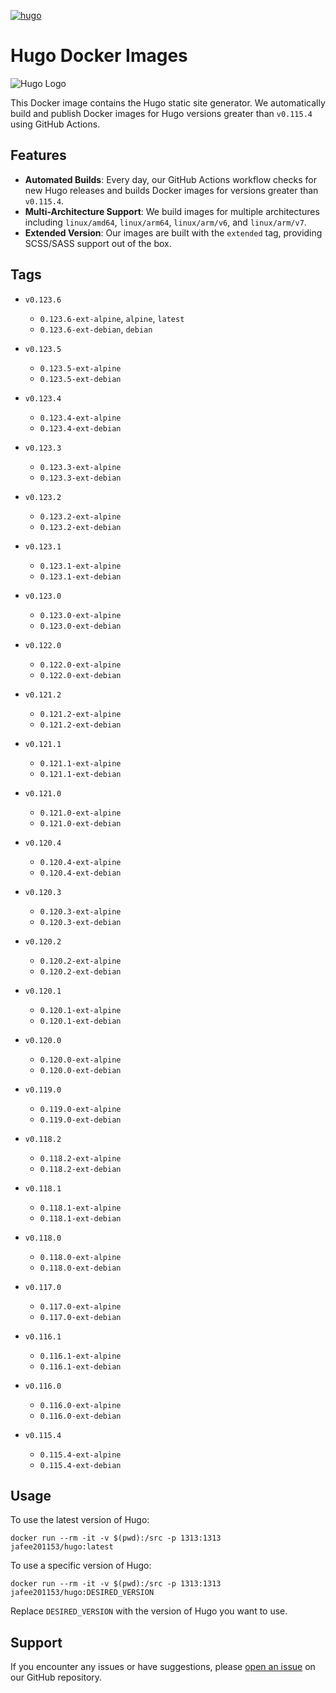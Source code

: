 [![hugo](https://github.com/leoli0605/docker-hugo/actions/workflows/publish.yml/badge.svg)](https://github.com/leoli0605/docker-hugo/actions/workflows/publish.yml)

# Hugo Docker Images

![Hugo Logo](https://gohugo.io/images/hugo-logo-wide.svg)

This Docker image contains the Hugo static site generator. We automatically build and publish Docker images for Hugo versions greater than `v0.115.4` using GitHub Actions.

## Features

-   **Automated Builds**: Every day, our GitHub Actions workflow checks for new Hugo releases and builds Docker images for versions greater than `v0.115.4`.
-   **Multi-Architecture Support**: We build images for multiple architectures including `linux/amd64`, `linux/arm64`, `linux/arm/v6`, and `linux/arm/v7`.
-   **Extended Version**: Our images are built with the `extended` tag, providing SCSS/SASS support out of the box.

## Tags

<!-- TAGS_START -->

-   `v0.123.6`
    -   `0.123.6-ext-alpine`, `alpine`, `latest`
    -   `0.123.6-ext-debian`, `debian`
    
-   `v0.123.5`
    -   `0.123.5-ext-alpine`
    -   `0.123.5-ext-debian`
    
-   `v0.123.4`
    -   `0.123.4-ext-alpine`
    -   `0.123.4-ext-debian`
    
-   `v0.123.3`
    -   `0.123.3-ext-alpine`
    -   `0.123.3-ext-debian`
    
-   `v0.123.2`
    -   `0.123.2-ext-alpine`
    -   `0.123.2-ext-debian`
    
-   `v0.123.1`
    -   `0.123.1-ext-alpine`
    -   `0.123.1-ext-debian`
    
-   `v0.123.0`
    -   `0.123.0-ext-alpine`
    -   `0.123.0-ext-debian`
    
-   `v0.122.0`
    -   `0.122.0-ext-alpine`
    -   `0.122.0-ext-debian`
    
-   `v0.121.2`
    -   `0.121.2-ext-alpine`
    -   `0.121.2-ext-debian`
    
-   `v0.121.1`
    -   `0.121.1-ext-alpine`
    -   `0.121.1-ext-debian`
    
-   `v0.121.0`
    -   `0.121.0-ext-alpine`
    -   `0.121.0-ext-debian`
    
-   `v0.120.4`
    -   `0.120.4-ext-alpine`
    -   `0.120.4-ext-debian`
    
-   `v0.120.3`
    -   `0.120.3-ext-alpine`
    -   `0.120.3-ext-debian`
    
-   `v0.120.2`
    -   `0.120.2-ext-alpine`
    -   `0.120.2-ext-debian`
    
-   `v0.120.1`
    -   `0.120.1-ext-alpine`
    -   `0.120.1-ext-debian`
    
-   `v0.120.0`
    -   `0.120.0-ext-alpine`
    -   `0.120.0-ext-debian`
    
-   `v0.119.0`
    -   `0.119.0-ext-alpine`
    -   `0.119.0-ext-debian`
    
-   `v0.118.2`
    -   `0.118.2-ext-alpine`
    -   `0.118.2-ext-debian`
    
-   `v0.118.1`
    -   `0.118.1-ext-alpine`
    -   `0.118.1-ext-debian`
    
-   `v0.118.0`
    -   `0.118.0-ext-alpine`
    -   `0.118.0-ext-debian`
    
-   `v0.117.0`
    -   `0.117.0-ext-alpine`
    -   `0.117.0-ext-debian`
    
-   `v0.116.1`
    -   `0.116.1-ext-alpine`
    -   `0.116.1-ext-debian`
    
-   `v0.116.0`
    -   `0.116.0-ext-alpine`
    -   `0.116.0-ext-debian`
    
-   `v0.115.4`
    -   `0.115.4-ext-alpine`
    -   `0.115.4-ext-debian`
    
<!-- TAGS_END -->

## Usage

To use the latest version of Hugo:

```
docker run --rm -it -v $(pwd):/src -p 1313:1313 jafee201153/hugo:latest
```

To use a specific version of Hugo:

```
docker run --rm -it -v $(pwd):/src -p 1313:1313 jafee201153/hugo:DESIRED_VERSION
```

Replace `DESIRED_VERSION` with the version of Hugo you want to use.

## Support

If you encounter any issues or have suggestions, please [open an issue](https://github.com/leoli0605/docker-hugo/issues) on our GitHub repository.
